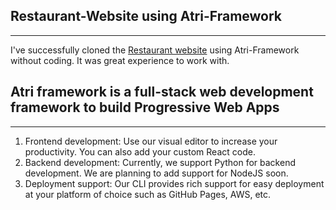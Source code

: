 ## Restaurant-Website using Atri-Framework
---
I've successfully cloned the [Restaurant website](https://atri-apps.github.io/restaurant_website/) using Atri-Framework without coding. It was great experience to work with. 
     
## Atri framework is a full-stack web development framework to build Progressive Web Apps
---
1. Frontend development: Use our visual editor to increase your productivity. You can also add your custom React code.
2. Backend development: Currently, we support Python for backend development. We are planning to add support for NodeJS soon.
3. Deployment support: Our CLI provides rich support for easy deployment at your platform of choice such as GitHub Pages, AWS, etc.
